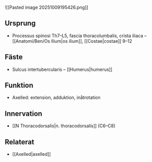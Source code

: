 ![[Pasted image 20251009195426.png]]
## Ursprung
- Processus spinosi Th7–L5, fascia thoracolumbalis, crista iliaca – [[Anatomi/Ben/Os Ilium|os ilium]], [[Costae|costae]] 9–12

## Fäste
- Sulcus intertubercularis – [[Humerus|humerus]]

## Funktion
- Axelled: extension, adduktion, inåtrotation

## Innervation
- [[N Thoracodorsalis|n. thoracodorsalis]] (C6–C8)

## Relaterat
- [[Axelled|axelled]]
